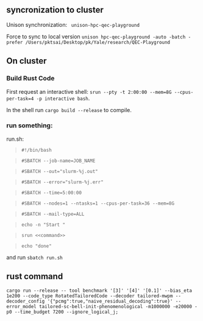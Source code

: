 ## syncronization to cluster

Unison synchronization: ` unison-hpc-qec-playground`

Force to sync to local version
`unison hpc-qec-playground -auto -batch -prefer /Users/pktsai/Desktop/pk/Yale/research/QEC-Playground`

## On cluster
### Build Rust Code
First request an interactive shell: 
`srun --pty -t 2:00:00 --mem=8G --cpus-per-task=4 -p interactive bash`.

In the shell run 
`cargo build --release` 
to compile.

### run something:
run.sh:


> `#!/bin/bash`


> `#SBATCH --job-name=JOB_NAME`

> `#SBATCH --out="slurm-%j.out"`

> `#SBATCH --error="slurm-%j.err"`

> `#SBATCH --time=5:00:00`

> `#SBATCH --nodes=1 --ntasks=1 --cpus-per-task=36 --mem=8G `

> `#SBATCH --mail-type=ALL`

> `echo -n "Start "`

> `srun <<command>>`
    
> `echo "done"`


and run `sbatch run.sh`


## rust command
`cargo run --release -- tool benchmark '[3]' '[4]' '[0.1]' --bias_eta 1e200 --code_type RotatedTailoredCode --decoder tailored-mwpm --decoder_config '{"pcmg":true,"naive_residual_decoding":true}' --error_model tailored-sc-bell-init-phenomenological -m1000000 -e20000 -p0 --time_budget 7200 --ignore_logical_j;`